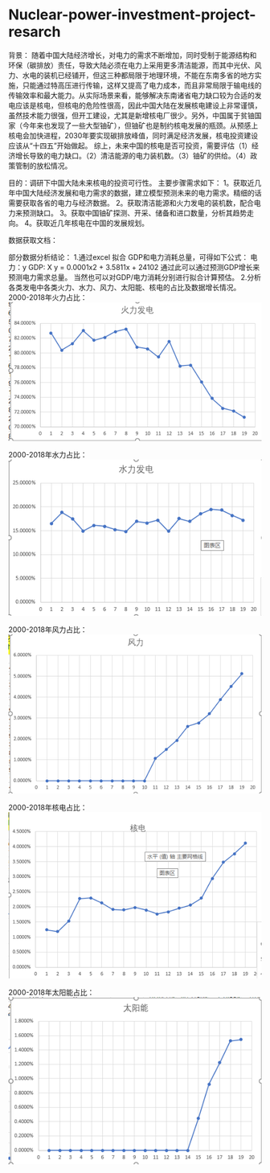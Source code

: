 # Nuclear-power-investment-project-resarch
背景：
随着中国大陆经济增长，对电力的需求不断增加，同时受制于能源结构和环保（碳排放）责任，导致大陆必须在电力上采用更多清洁能源，而其中光伏、风力、水电的装机已经铺开，但这三种都局限于地理环境，不能在东南多省的地方实施，只能通过特高压进行传输，这样又提高了电力成本，而且非常局限于输电线的传输效率和最大能力。从实际场景来看，能够解决东南诸省电力缺口较为合适的发电应该是核电，但核电的危险性很高，因此中国大陆在发展核电建设上非常谨慎，虽然技术能力很强，但开工建设，尤其是新增核电厂很少。另外，中国属于贫铀国家（今年来也发现了一些大型铀矿），但铀矿也是制约核电发展的瓶颈。从预感上核电会加快进程，2030年要实现碳排放峰值，同时满足经济发展，核电投资建设应该从“十四五”开始做起。
综上，未来中国的核电是否可投资，需要评估（1）经济增长导致的电力缺口。（2）清洁能源的电力装机数。（3）铀矿的供给。（4）政策管制的放松情况。

目的：调研下中国大陆未来核电的投资可行性。
主要步骤需求如下：
1。获取近几年中国大陆经济发展和电力需求的数据，建立模型预测未来的电力需求。精细的话需要获取各省的电力与经济数据。
2。获取清洁能源和火力发电的装机数，配合电力来预测缺口。
3。获取中国铀矿探测、开采、储备和进口数量，分析其趋势走向。
4。获取近几年核电在中国的发展规划。

数据获取文档：

部分数据分析结论：
1.通过excel 拟合 GDP和电力消耗总量，可得如下公式：
电力：y
GDP: X
 y = 0.0001x2 + 3.5811x + 24102
通过此可以通过预测GDP增长来预测电力需求总量。
当然也可以对GDP/电力消耗分别进行拟合计算预估。 
2.分析各类发电中各类火力、水力、风力、太阳能、核电的占比及数据增长情况。
2000-2018年火力占比：
![image](https://github.com/Gitrege/Nuclear-power-investment-project-resarch/blob/main/images/fire.png)

2000-2018年水力占比：
![image](https://github.com/Gitrege/Nuclear-power-investment-project-resarch/blob/main/images/water.png)

2000-2018年风力占比：
![image](https://github.com/Gitrege/Nuclear-power-investment-project-resarch/blob/main/images/wind.png)

2000-2018年核电占比：
![image](https://github.com/Gitrege/Nuclear-power-investment-project-resarch/blob/main/images/nuclear.png)

2000-2018年太阳能占比：
![image](https://github.com/Gitrege/Nuclear-power-investment-project-resarch/blob/main/images/solar_energy.png)

